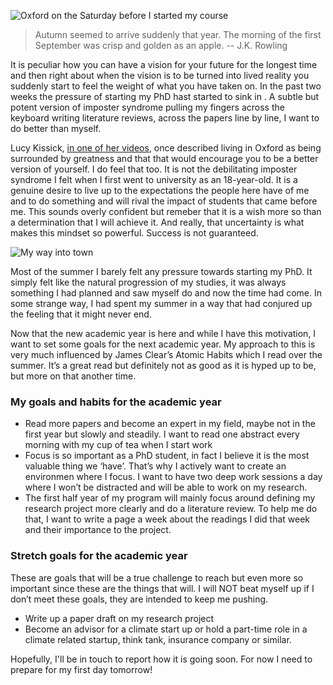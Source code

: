 ![Oxford on the Saturday before I started my course](./2022_09_25/IMG_6375_Large.jpeg)

> Autumn seemed to arrive suddenly that year. The morning of the first September was crisp and golden as an apple.
-- J.K. Rowling

It is peculiar how you can have a vision for your future for the longest time and then right about when the vision is to be turned into lived reality you suddenly start to feel the weight of what you have taken on. In the past two weeks the pressure of starting my PhD hast started to sink in . A subtle but potent version of imposter syndrome pulling my fingers across the keyboard writing literature reviews, across the papers line by line, I want to do better than myself. 

Lucy Kissick, [in one of her videos](https://www.youtube.com/watch?v=bJPUetIa6HE), once described living in Oxford as being surrounded by greatness and that that would encourage you to be a better version of yourself. I do feel that too. It is not the debilitating imposter syndrome I felt when I first went to university as an 18-year-old. It is a genuine desire to live up to the expectations the people here have of me and to do something and will rival the impact of students that came before me. This sounds overly confident but remeber that it is a wish more so than a determination that I will achieve it. And really, that uncertainty is what makes this mindset so powerful. Success is not guaranteed. 

![My way into town](./2022_09_25/IMG_6372_Large.jpeg)

Most of the summer I barely felt any pressure towards starting my PhD. It simply felt like the natural progression of my studies, it was always something I had planned and saw myself do and now the time had come. In some strange way, I had spent my summer in a way that had conjured up the feeling that it might never end. 

Now that the new academic year is here and while I have this motivation, I want to set some goals for the next academic year. My approach to this is very much influenced by James Clear’s Atomic Habits which I read over the summer. It’s a great read but definitely not as good as it is hyped up to be, but more on that another time. 

### My goals and habits for the academic year

- Read more papers and become an expert in my field, maybe not in the first year but slowly and steadily. I want to read one abstract every morning with my cup of tea when I start work
- Focus is so important as a PhD student, in fact I believe it is the most valuable thing we ‘have’. That’s why I actively want to create an environmen where I focus. I want to have two deep work sessions a day where I won’t be distracted and will be able to work on my research.
- The first half year of my program will mainly focus around defining my research project more clearly and do a literature review. To help me do that, I want to write a page a week about the readings I did that week and their importance to the project.

### Stretch goals for the academic year

These are goals that will be a true challenge to reach but even more so important since these are the things that will. I will NOT beat myself up if I don’t meet these goals, they are intended to keep me pushing.

- Write up a paper draft on my research project
- Become an advisor for a climate start up or hold a part-time role in a climate related startup, think tank, insurance company or similar.

Hopefully, I'll be in touch to report how it is going soon. For now I need to prepare for my first day tomorrow!
